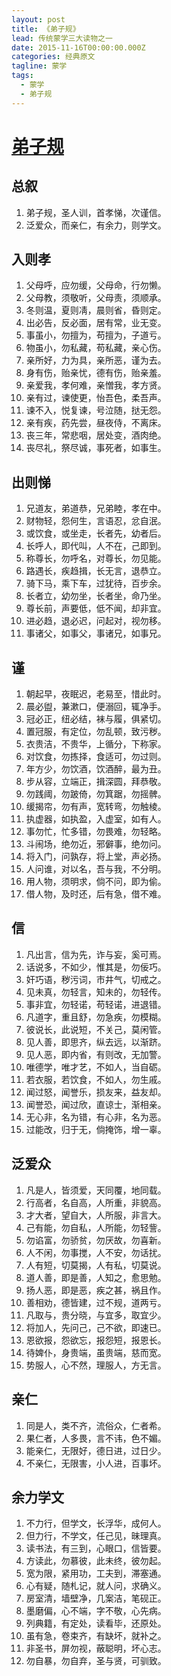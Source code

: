 ```yaml
---
layout: post
title: 《弟子规》
lead: 传统蒙学三大读物之一
date: 2015-11-16T00:00:00.000Z
categories: 经典原文
tagline: 蒙学
tags:
  - 蒙学
  - 弟子规
---
```


# [弟子规](http://baike.baidu.com/search/word?word=弟子规)

## 总叙

1. 弟子规，圣人训，首孝悌，次谨信。
2. 泛爱众，而亲仁，有余力，则学文。

## 入则孝

1. 父母呼，应勿缓，父母命，行勿懒。
2. 父母教，须敬听，父母责，须顺承。
3. 冬则温，夏则凊，晨则省，昏则定。
4. 出必告，反必面，居有常，业无变。
5. 事虽小，勿擅为，苟擅为，子道亏。
6. 物虽小，勿私藏，苟私藏，亲心伤。
7. 亲所好，力为具，亲所恶，谨为去。
8. 身有伤，贻亲忧，德有伤，贻亲羞。
9. 亲爱我，孝何难，亲憎我，孝方贤。
10. 亲有过，谏使更，怡吾色，柔吾声。
11. 谏不入，悦复谏，号泣随，挞无怨。
12. 亲有疾，药先尝，昼夜侍，不离床。
13. 丧三年，常悲咽，居处变，酒肉绝。
14. 丧尽礼，祭尽诚，事死者，如事生。

## 出则悌

1. 兄道友，弟道恭，兄弟睦，孝在中。
2. 财物轻，怨何生，言语忍，忿自泯。
3. 或饮食，或坐走，长者先，幼者后。
4. 长呼人，即代叫，人不在，己即到。
5. 称尊长，勿呼名，对尊长，勿见能。
6. 路遇长，疾趋揖，长无言，退恭立。
7. 骑下马，乘下车，过犹待，百步余。
8. 长者立，幼勿坐，长者坐，命乃坐。
9. 尊长前，声要低，低不闻，却非宜。
10. 进必趋，退必迟，问起对，视勿移。
11. 事诸父，如事父，事诸兄，如事兄。

## 谨

1. 朝起早，夜眠迟，老易至，惜此时。
2. 晨必盥，兼漱口，便溺回，辄净手。
3. 冠必正，纽必结，袜与履，俱紧切。
4. 置冠服，有定位，勿乱顿，致污秽。
5. 衣贵洁，不贵华，上循分，下称家。
6. 对饮食，勿拣择，食适可，勿过则。
7. 年方少，勿饮酒，饮酒醉，最为丑。
8. 步从容，立端正，揖深圆，拜恭敬。
9. 勿践阈，勿跛倚，勿箕踞，勿摇髀。
10. 缓揭帘，勿有声，宽转弯，勿触棱。
11. 执虚器，如执盈，入虚室，如有人。
12. 事勿忙，忙多错，勿畏难，勿轻略。
13. 斗闹场，绝勿近，邪僻事，绝勿问。
14. 将入门，问孰存，将上堂，声必扬。
15. 人问谁，对以名，吾与我，不分明。
16. 用人物，须明求，倘不问，即为偷。
17. 借人物，及时还，后有急，借不难。

## 信

1. 凡出言，信为先，诈与妄，奚可焉。
2. 话说多，不如少，惟其是，勿佞巧。
3. 奸巧语，秽污词，市井气，切戒之。
4. 见未真，勿轻言，知未的，勿轻传。
5. 事非宜，勿轻诺，苟轻诺，进退错。
6. 凡道字，重且舒，勿急疾，勿模糊。
7. 彼说长，此说短，不关己，莫闲管。
8. 见人善，即思齐，纵去远，以渐跻。
9. 见人恶，即内省，有则改，无加警。
10. 唯德学，唯才艺，不如人，当自砺。
11. 若衣服，若饮食，不如人，勿生戚。
12. 闻过怒，闻誉乐，损友来，益友却。
13. 闻誉恐，闻过欣，直谅士，渐相亲。
14. 无心非，名为错，有心非，名为恶。
15. 过能改，归于无，倘掩饰，增一辜。

## 泛爱众

1. 凡是人，皆须爱，天同覆，地同载。
2. 行高者，名自高，人所重，非貌高。
3. 才大者，望自大，人所服，非言大。
4. 己有能，勿自私，人所能，勿轻訾。
5. 勿谄富，勿骄贫，勿厌故，勿喜新。
6. 人不闲，勿事搅，人不安，勿话扰。
7. 人有短，切莫揭，人有私，切莫说。
8. 道人善，即是善，人知之，愈思勉。
9. 扬人恶，即是恶，疾之甚，祸且作。
10. 善相劝，德皆建，过不规，道两亏。
11. 凡取与，贵分晓，与宜多，取宜少。
12. 将加人，先问己，己不欲，即速已。
13. 恩欲报，怨欲忘，报怨短，报恩长。
14. 待婢仆，身贵端，虽贵端，慈而宽。
15. 势服人，心不然，理服人，方无言。

## 亲仁

1. 同是人，类不齐，流俗众，仁者希。
2. 果仁者，人多畏，言不讳，色不媚。
3. 能亲仁，无限好，德日进，过日少。
4. 不亲仁，无限害，小人进，百事坏。

## 余力学文

1. 不力行，但学文，长浮华，成何人。
2. 但力行，不学文，任己见，昧理真。
3. 读书法，有三到，心眼口，信皆要。
4. 方读此，勿慕彼，此未终，彼勿起。
5. 宽为限，紧用功，工夫到，滞塞通。
6. 心有疑，随札记，就人问，求确义。
7. 房室清，墙壁净，几案洁，笔砚正。
8. 墨磨偏，心不端，字不敬，心先病。
9. 列典籍，有定处，读看毕，还原处。
10. 虽有急，卷束齐，有缺坏，就补之。
11. 非圣书，屏勿视，蔽聪明，坏心志。
12. 勿自暴，勿自弃，圣与贤，可驯致。
